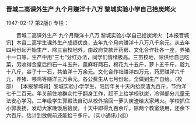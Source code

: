 ### 晋城二高课外生产  九个月赚洋十八万  黎城实验小学自己拾炭烤火

1947-02-17
第2版()
专栏：

　　晋城二高课外生产
    九个月赚洋十八万
    黎城实验小学自己拾炭烤火
    【本报晋城讯】本县二高学生课外生产成绩优良，去年九个月内赚洋十八万八千余元。从去年四月份起开始生产，除三亩校地外，由政府贷款开药房、文化合作社各一座，养猪十一口等。生产中用“三七”分红办法，同学们情绪极高。三亩校地，除供给自己吃菜，另收得金皇后四石一斗五升，蓖麻籽两石，棉花九十五斤，萝卜五千斤，靛九十八斤，谷子十一石，共值洋十万余元。文化合作社赚洋四万元，药房赚洋六千元，养猪、喂鸡等赚洋三万余元。各公费生从七月份起，全做到生产自给。（校部）
    【本报黎城讯】黎城实验小学学生，阳历年关十天内拾炭渣九百斤，节约洋七千二百元。年关前住地群众忙于翻身工作，赶不上给学校驮炭，冷得部分儿童无法安心学习。二年级学生郭殿法自动从校外拾回一萝头炭渣给大家烤火。学校抓住小郭表扬，发动大家晚饭后拾炭，十天中即得九百余斤。除两个教室烧用，还余下六百斤。估计到放假前还能拾千多斤。（实小通讯小组）

